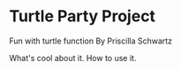 # Turtle Party Project
Fun with turtle function
By Priscilla Schwartz

What's cool about it. How to use it.
